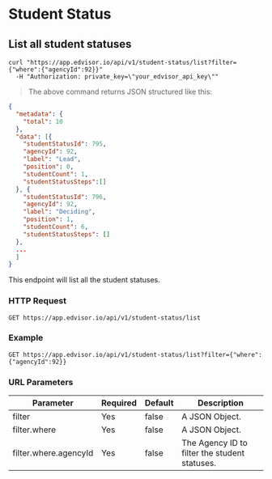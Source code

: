 # Student Status

## List all student statuses

```shell
curl "https://app.edvisor.io/api/v1/student-status/list?filter={"where":{"agencyId":92}}"
  -H "Authorization: private_key=\"your_edvisor_api_key\""
```

> The above command returns JSON structured like this:

```json
{
  "metadata": {
    "total": 10
  },
  "data": [{
    "studentStatusId": 795,
    "agencyId": 92, 
    "label": "Lead", 
    "position": 0,
    "studentCount": 1,
    "studentStatusSteps":[]
  }, {
    "studentStatusId": 796,
    "agencyId": 92,
    "label": "Deciding",
    "position": 1,
    "studentCount": 6,
    "studentStatusSteps": []
  },
  ...
  ]
}

```

This endpoint will list all the student statuses.

### HTTP Request

`GET https://app.edvisor.io/api/v1/student-status/list`

### Example

`GET https://app.edvisor.io/api/v1/student-status/list?filter={"where":{"agencyId":92}}`

### URL Parameters

Parameter | Required | Default | Description
--------- | -------- | ------- | -----------
filter | Yes | false | A JSON Object.
filter.where | Yes | false | A JSON Object.
filter.where.agencyId | Yes | false | The Agency ID to filter the student statuses.
